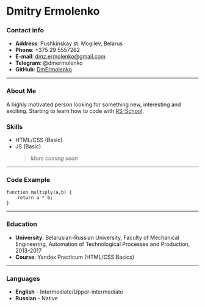 # Dmitry Ermolenko

### Contact info

- **Address**: Pushkinskay st. Mogilev, Belarus
- **Phone**: +375 29 5557262
- **E-mail**: dmz.ermolenko@gmail.com
- **Telegram**: @dmermolenko
- **GitHub**: [DmErmolenko](https://github.com/DmErmolenko)

---

### About Me

A highly motivated person looking for something new, interesting and exciting. Starting to learn how to code with [RS-School](https://rs.school/).

### Skills

- HTML/CSS (Basic)
- JS (Basic)
  > _More coming soon_

---

### Code Example

```
function multiply(a,b) {
    return a * b;
}

```

---

### Education

- **University**: Belarusian-Russian University, Faculty of Mechanical Engineering, Automation of Technological Processes and Production, 2013-2017
- **Course**: Yandex Practicum (HTML/CSS Basics)

---

### Languages

- **English** - Intermediate/Upper-intermediate
- **Russian** - Native
